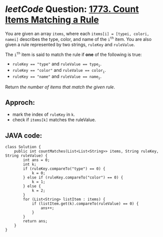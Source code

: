 # _leetCode_ Question: [1773. Count Items Matching a Rule](https://leetcode.com/problems/count-items-matching-a-rule/)

You are given an array `items`, where each `items[i] = [typei, colori, namei]` describes the type, color, and name of the `i`<sup>`th`</sup> item. You are also given a rule represented by two strings, `ruleKey` and `ruleValue`.

The `i`<sup>`th`</sup> item is said to match the rule if **one** of the following is true:

- `ruleKey == "type"` and `ruleValue == type`<sub>`i`</sub>.
- `ruleKey == "color"` and `ruleValue == color`<sub>`i`</sub>.
- `ruleKey == "name"` and `ruleValue == name`<sub>`i`</sub>.

Return _the number of items that match the given rule_.

## Approch:

- mark the index of `ruleKey` in `k`.
- check if `items[k]` matches the ruleValue.

## JAVA code:

```
class Solution {
    public int countMatches(List<List<String>> items, String ruleKey, String ruleValue) {
        int ans = 0;
        int k;
        if (ruleKey.compareTo("type") == 0) {
            k = 0;
        } else if (ruleKey.compareTo("color") == 0) {
            k = 1;
        } else {
            k = 2;
        }
        for (List<String> listItem : items) {
            if (listItem.get(k).compareTo(ruleValue) == 0) {
                ans++;
            }
        }
        return ans;
    }
}
```
